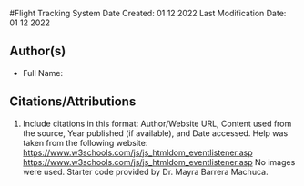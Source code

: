 

#Flight Tracking System
Date Created: 01 12 2022
Last Modification Date: 01 12 2022

## Author(s)

- Full Name: <Rabjot Kaur>

## Citations/Attributions

1. Include citations in this format: Author/Website URL, Content used from the source, Year published (if available), and Date accessed.
Help was taken from the following website:
https://www.w3schools.com/js/js_htmldom_eventlistener.asp
https://www.w3schools.com/js/js_htmldom_eventlistener.asp
No images were used.
Starter code provided by Dr. Mayra Barrera Machuca.
